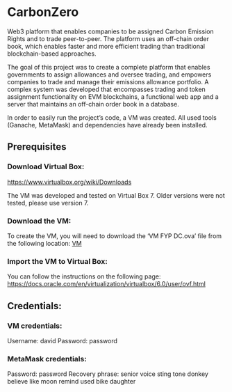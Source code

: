 # CarbonZero

Web3 platform that enables companies to be assigned Carbon Emission Rights and to trade peer-to-peer. The platform uses an off-chain order book, which enables faster and more efficient trading than traditional blockchain-based approaches.

The goal of this project was to create a complete platform that enables governments to assign allowances and oversee trading, and empowers companies to trade and manage their emissions allowance portfolio. A complex system was developed that encompasses trading and token assignment functionality on EVM blockchains, a functional web app and a server that maintains an off-chain order book in a database. 

In order to easily run the project’s code, a VM was created. All used tools (Ganache, MetaMask) and dependencies have already been installed.


## Prerequisites


### Download Virtual Box:

https://www.virtualbox.org/wiki/Downloads

The VM was developed and tested on Virtual Box 7. Older versions were not tested, please use version 7.


### Download the VM:

To create the VM, you will need to download the ‘VM FYP DC.ova’ file from the following location: [VM](https://bham-my.sharepoint.com/personal/dxc936_student_bham_ac_uk/_layouts/15/onedrive.aspx?id=%2Fpersonal%2Fdxc936%5Fstudent%5Fbham%5Fac%5Fuk%2FDocuments%2FVM%20FYP%20DC%2Eova&parent=%2Fpersonal%2Fdxc936%5Fstudent%5Fbham%5Fac%5Fuk%2FDocuments&ga=1)


### Import the VM to Virtual Box:

You can follow the instructions on the following page:
https://docs.oracle.com/en/virtualization/virtualbox/6.0/user/ovf.html

## Credentials:

### VM credentials:
Username: david
Password: password

### MetaMask credentials:

Password: password
Recovery phrase:
senior voice sting tone donkey believe like moon remind used bike daughter
